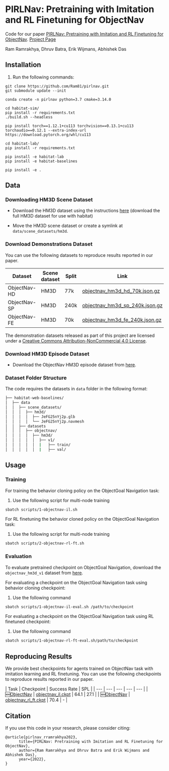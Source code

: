 # PIRLNav: Pretraining with Imitation and RL Finetuning for ObjectNav

Code for our paper [PIRLNav: Pretraining with Imitation and RL Finetuning for ObjectNav]().  [Project Page]()

Ram Ramrakhya, Dhruv Batra, Erik Wijmans, Abhishek Das


## Installation

1. Run the following commands:

```
git clone https://github.com/Ram81/pirlnav.git
git submodule update --init

conda create -n pirlnav python=3.7 cmake=3.14.0

cd habitat-sim/
pip install -r requirements.txt
./build.sh --headless

pip install torch==1.12.1+cu113 torchvision==0.13.1+cu113 torchaudio==0.12.1 --extra-index-url https://download.pytorch.org/whl/cu113

cd habitat-lab/
pip install -r requirements.txt

pip install -e habitat-lab
pip install -e habitat-baselines

pip install -e .
```


## Data

### Downloading HM3D Scene Dataset

- Download the HM3D dataset using the instructions [here](https://github.com/facebookresearch/habitat-sim/blob/main/DATASETS.md#habitat-matterport-3d-research-dataset-hm3d) (download the full HM3D dataset for use with habitat)

- Move the HM3D scene dataset or create a symlink at `data/scene_datasets/hm3d`.


### Download Demonstrations Dataset

You can use the following datasets to reproduce results reported in our paper.

| Dataset| Scene dataset | Split | Link | Extract path |
| ----- | --- | --- | --- | --- |
| ObjectNav-HD | HM3D | 77k | [objectnav_hm3d_hd_70k.json.gz]() | `data/datasets/objectnav/objectnav_hm3d_hd_70k/` |
| ObjectNav-SP | HM3D | 240k | [objectnav_hm3d_sp_240k.json.gz]() | `data/datasets/objectnav/objectnav_hm3d_sp_240k/` |
| ObjectNav-FE | HM3D | 70k | [objectnav_hm3d_fe_240k.json.gz]() | `data/datasets/objectnav/objectnav_hm3d_fe_70k/` |

The demonstration datasets released as part of this project are licensed under a [Creative Commons Attribution-NonCommercial 4.0 License](https://creativecommons.org/licenses/by-nc/4.0/legalcode).

### Download HM3D Episode Dataset

- Download the ObjectNav HM3D episode dataset from [here](https://github.com/facebookresearch/habitat-lab/blob/main/DATASETS.md#task-datasets).


### Dataset Folder Structure

The code requires the datasets in `data` folder in the following format:

  ```bash
  ├── habitat-web-baselines/
  │  ├── data
  │  │  ├── scene_datasets/
  │  │  │  ├── hm3d/
  │  │  │  │  ├── JeFG25nYj2p.glb
  │  │  │  │  └── JeFG25nYj2p.navmesh
  │  │  ├── datasets
  │  │  │  ├── objectnav/
  │  │  │  │  ├── hm3d/
  │  │  │  │  │  ├── v1/
  │  │  │  │  │  |   ├── train/
  │  │  │  │  │  |   ├── val/
  ```

## Usage

### Training


For training the behavior cloning policy on the ObjectGoal Navigation task:
    
1. Use the following script for multi-node training

  ```bash
  sbatch scripts/1-objectnav-il.sh
  ```

For RL finetuning the behavior cloned policy on the ObjectGoal Navigation task:
    
1. Use the following script for multi-node training

  ```bash
  sbatch scripts/2-objectnav-rl-ft.sh
  ```

### Evaluation

To evaluate pretrained checkpoint on ObjectGoal Navigation, download the `objectnav_hm3d_v1` dataset from [here](https://github.com/facebookresearch/habitat-lab#task-datasets).

For evaluating a checkpoint on the ObjectGoal Navigation task using behavior cloning checkpoint:
    
1. Use the following command

  ```bash
  sbatch scripts/1-objectnav-il-eval.sh /path/to/checkpoint
  ```

For evaluating a checkpoint on the ObjectGoal Navigation task using RL finetuned checkpoint:

1. Use the following command

  ```bash
  sbatch scripts/1-objectnav-rl-ft-eval.sh/path/to/checkpoint
  ```


## Reproducing Results

We provide best checkpoints for agents trained on ObjectNav task with imitation learning and RL finetuning. You can use the following checkpoints to reproduce results reported in our paper.

| Task | Checkpoint | Success Rate | SPL |
| --- | --- | --- | --- | --- |
| 🆕[ObjectNav](https://arxiv.org/abs/2006.13171) | [objectnav_il.ckpt]() | 64.1 | 27.1 |
| 🆕[ObjectNav](https://arxiv.org/abs/2006.13171) | [objectnav_rl_ft.ckpt]() | 70.4 | - |


## Citation

If you use this code in your research, please consider citing:

```
@article{pirlnav_rramrakhya2023,
      title={PIRLNav: Pretraining with Imitation and RL Finetuning for ObjectNav},
      author={Ram Ramrakhya and Dhruv Batra and Erik Wijmans and Abhishek Das},
      year={2022},
}
```

